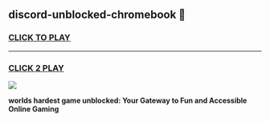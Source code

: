 
## discord-unblocked-chromebook 👋
<h3>
<a href="https://premium.freeplayer.one?title=discord-unblocked-chromebook&ref=14F">CLICK TO PLAY</a></h3>
<hr>

<h3>
<a href="https://premium.freeplayer.one?title=discord-unblocked-chromebook&ref=14F">CLICK 2 PLAY</a>
  
</h3>

<a href="https://premium.freeplayer.one?title=discord-unblocked-chromebook&ref=12F/"><img src="https://clearcache.store/games.png"></a>


**worlds hardest game unblocked: Your Gateway to Fun and Accessible Online Gaming**
